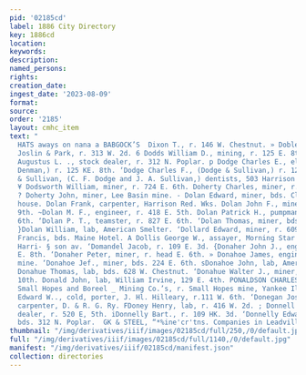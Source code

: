 ```yaml
---
pid: '02185cd'
label: 1886 City Directory
key: 1886cd
location: 
keywords: 
description: 
named_persons: 
rights: 
creation_date: 
ingest_date: '2023-08-09'
format: 
source: 
order: '2185'
layout: cmhc_item
text: "                                                                                  ESTETSON’S
  HATS aways on nana a BABGOCK’S  Dixon T., r. 146 W. Chestnut. » Dobler J. F., engraver,
  Joslin & Park, r. 313 W. 2d. 6 Dodds William D., mining, r. 125 E. 8th. ’ Dodge
  Augustus L. ., stock dealer, r. 312 N. Poplar. p Dodge Charles E., elk, (Booth &
  Denman,) r. 125 KE. 8th. ‘Dodge Charles F., (Dodge & Sullivan,) r. 128 E. 7th. ‘Dodge
  & Sullivan, (C. F. Dodge and J. A. Sullivan,) dentists, 503 Harrison av., cor. 5th.
  ¥ Dodsworth William, miner, r. 724 E. 6th. Doherty Charles, miner, r. 305 E. 8th.
  ? Doherty John, miner, Lee Basin mine. - Dolan Edward, miner, bds. Clontarf boarding
  house. Dolan Frank, carpenter, Harrison Red. Wks. Dolan John F., miner, r. 628 E.
  9th. ~Dolan M. F., engineer, r. 418 E. 5th. Dolan Patrick H., pumpman, r. 624 E.
  6th. ‘Dolan P. T., teamster, r. 827 E. 6th. ‘Dolan Thomas, miner, bds. 123 E. 4th.
  }Dolan William, lab, American Smelter. ‘Dollard Edward, miner, r. 609 E. 4th. Dolles
  Francis, bds. Maine Hotel. A Dollis George W., assayer, Morning Star mine, r. 615
  Harri- § son av. ‘Domandel Jacob, r. 109 E. 3d. {Donaher John J., engineer, r. 623
  E. 8th. ‘Donaher Peter, miner, r. head E. 6th. » Donahoe James, engineer, Wolftone
  mine. ‘Donahoe Jef., miner, bds. 224 E. 6th. sDonahoe John, lab, American Smelter.
  Donahue Thomas, lab, bds. 628 W. Chestnut. ‘Donahue Walter J., miner, r. 618 E.
  10th. Donald John, lab, William Irvine, 129 E. 4th. PONALDSON CHARLES M., manager,
  Small Hopes and Boreel _ Mining Co.’s, r. Small Hopes mine, Yankee Ilill. SDonaldson
  Edward W.., cold, porter, J. Hl. Hilleary, r.111 W. 6th. ‘Donegan Joseph, foreman,
  carpenter, D. & R. G. Ry. FDoney Henry, lab, r. 416 W. 2d. ; Donnell H. S., stock
  dealer, r. 520 E, 5th. iDonnelly Bart., r. 109 HK. 3d. ‘Donnelly Edward, miner,
  bds. 312 N. Poplar.  GK & STEEL, “*%ine'cr'tns. Companies in Leadville    "
thumbnail: "/img/derivatives/iiif/images/02185cd/full/250,/0/default.jpg"
full: "/img/derivatives/iiif/images/02185cd/full/1140,/0/default.jpg"
manifest: "/img/derivatives/iiif/02185cd/manifest.json"
collection: directories
---
```

